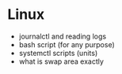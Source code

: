 # Linux

- journalctl and reading logs
- bash script (for any purpose)
- systemctl scripts (units)
- what is swap area exactly
